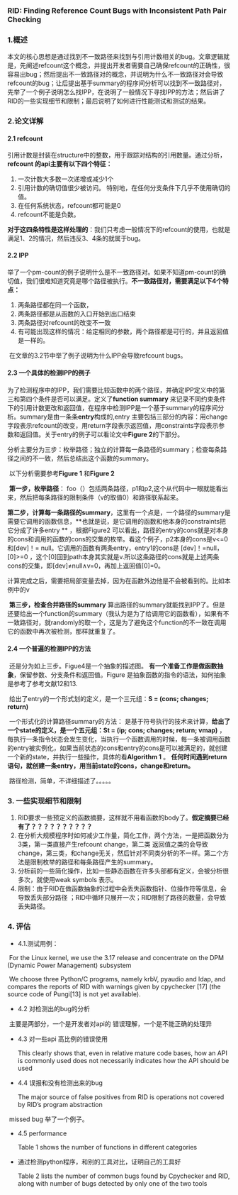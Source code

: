 ### RID: Finding Reference Count Bugs with Inconsistent Path Pair Checking

### 1.概述

​          本文的核心思想是通过找到不一致路径来找到与引用计数相关的bug。文章逻辑就是，先阐述refcount这个概念，并提出开发者需要自己确保refcount的正确性，很容易出bug；然后提出不一致路径对的概念，并说明为什么不一致路径对会导致refcount的bug；让后提出基于summary的程序间分析可以找到不一致路径对，先举了一个例子说明怎么找IPP，在说明了一般情况下寻找IPP的方法；然后讲了RID的一些实现细节和限制；最后说明了如何进行性能测试和测试的结果。



### 2.论文详解

#### 2.1 refcount

​        引用计数是封装在structure中的整数，用于跟踪对结构的引用数量。通过分析，**refcount 的api主要有以下四个特征：**

1. 一次计数大多数一次递增或减少1个
2. 引用计数的确切值很少被访问。 特别地，在任何分支条件下几乎不使用确切的值。
3. 在任何系统状态，refcount都可能是0 
4. refcount不能是负数。

​        **对于这四条特性是这样处理的**：我们只考虑一般情况下的refcount的使用，也就是满足1、2的情况，然后违反3、4条的就属于bug。



#### 2.2 IPP

​      举了一个pm-count的例子说明什么是不一致路径对。如果不知道pm-count的确切值，我们很难知道究竟是哪个路径被执行。**不一致路径对，需要满足以下4个特点：**

1. 两条路径都在同一个函数，
2. 两条路径都是从函数的入口开始到出口结束
3. 两条路径对refcount的改变不一致
4. 有可能出现这样的情况：给定相同的参数，两个路径都是可行的，并且返回值是一样的。

​       在文章的3.2节中举了例子说明为什么IPP会导致refcount bugs。



#### 2.3 一个具体的检测IPP的例子

​     为了检测程序中的IPP，我们需要比较函数中的两个路径，并确定IPP定义中的第三和第四个条件是否可以满足。定义了**function summary** 来记录不同约束条件下的引用计数更改和返回值，在程序中检测IPP是一个基于summary的程序间分析。summary是由一条条**entry**构成的,entry 主要包括三部分的内容：用change字段表示refcount的改变，用return字段表示返回值，用constraints字段表示参数和返回值。关于entry的例子可以看论文中**Figure 2**的下部分。

​      分析主要分为三步：枚举路径；独立的计算每一条路径的summary；检查每条路径之间的不一致，然后总结出这个函数的summary。

​      以下分析需要参考**Figure 1** 和**Figure 2**

​      **第一步，枚举路径**： foo（）包括两条路径，p1和p2,这个从代码中一眼就能看出来，然后把每条路径的限制条件（v的取值0）和路径联系起来。

​       **第二步，计算每一条路径的summary**，这里有一个点是，一个路径的summary是需要它调用的函数信息，**也就是说，是它调用的函数和他本身的constraints把它分成了许多entry ** ，根据Figure2 可以看出，路径的entry的cons就是对本身的cons和调用的函数的cons的交集的枚举。看这个例子，p2本身的cons是v<=0和[dev]！= null。它调用的函数有两条entry，entry1的cons是 [dev]！=null，[0]>=0 ，这个[0]回到path本身其实就是v.所以这条路径的cons就是上述两条cons的交集，即[dev]≠null∧v=0，再加上返回值[0]=0。

​        计算完成之后，需要把局部变量去掉，因为在函数外边他是不会被看到的。比如本例中的v

​        **第三步，检查合并路径的summary** 算出路径的summary就能找到IPP了。但是还要给出一个function的summary（我认为是为了给调用它的函数看），如果有不一致路径对，就randomly的取一个，这是为了避免这个function的不一致在调用它的函数中再次被检测，那样就重复了。



#### 2.4 一个普遍的检测IPP的方法

​       还是分为如上三步。Figue4是一个抽象的描述图。 **有一个准备工作是做函数抽象**，保留参数、分支条件和返回值。Figure 是抽象函数的指令的语法，如何抽象是参考了参考文献12和13.

​        给出了entry的一个形式划的定义，是一个三元组：**S = (cons; changes; return)**

​        一个形式化的计算路径summary的方法： 是基于符号执行的技术来计算，**给出了一个state的定义，是一个五元组：St = (ip; cons; changes; return; vmap)** ，每执行一条指令状态会发生变化，当执行一个函数调用的时候，每一条被调用函数的entry被实例化，如果当前状态的cons和entry的cons是可以被满足的，就创建一个新的state，并执行一些操作，具体的看**Algorithm 1** 。     **任何时间遇到return语句，就创建一条entry，用当前state的cons，change和return。**

​          路径检测，简单，不详细描述了。。。。。



### 3. 一些实现细节和限制

1. RID要求一些预定义的函数摘要，这样就不用看函数的body了。**假定摘要已经有了？？？？？？？？？？**
2. 在分析大规模程序时如何减少工作量，简化工作，两个方法，一是把函数分为3类，第一类直接产生refcount change，第二类 返回值之类的会导致change，第三类，和change无关，然后针对不同类分析的不一样。第二个方法是限制枚举的路径和每条路径产生的summary。
3. 分析前的一些简化操作，比如一些静态函数在许多头部都有定义，会被分析很多次，就使用weak symbols 表示。
4. 限制：由于RID在做函数抽象的过程中会丢失函数指针、位操作符等信息，会导致丢失部分路径 ；RID中循环只展开一次；RID限制了路径的数量，会导致丢失路径。



### 4. 评估

- 4.1.测试用例：

​      For the Linux kernel, we use the 3.17 release and concentrate on the DPM (Dynamic Power Management)  subsystem

​      We choose three  Python/C programs, namely krbV, pyaudio and ldap, and compares the reports of RID with warnings given by cpychecker [17] (the source code of Pungi[13] is not yet available).

- 4.2 对检测出的bug的分析

​       主要是两部分，一个是开发者对api的 错误理解，一个是不能正确的处理异

- 4.3 对一些api 高比例的错误使用

  This clearly shows that, even in relative mature code bases, how an API is commonly used does not necessarily indicates how the API should be used

- 4.4 误报和没有检测出来的bug

   The major source of false positives from RID is operations not covered by RID’s program abstraction

​         missed bug 举了一个例子。

- 4.5 performance

    Table 1 shows the number of functions in different categories

- 通过检测python程序，和别的工具对比，证明自己的工具好

  Table 2 lists the number of common bugs found by Cpychecker and RID, along with number of bugs detected by only one of the two tools

